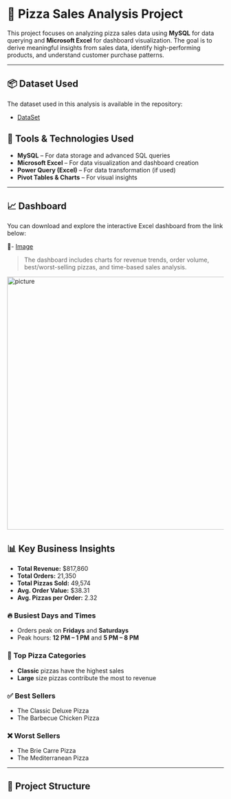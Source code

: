 # 🍕 Pizza Sales Analysis Project

This project focuses on analyzing pizza sales data using **MySQL** for data querying and **Microsoft Excel** for dashboard visualization. The goal is to derive meaningful insights from sales data, identify high-performing products, and understand customer purchase patterns.

---
## 📦 Dataset Used

The dataset used in this analysis is available in the repository:  
- <a href="https://github.com/Aasthaa1229/Data-Analysis-Dashboard/blob/main/dashboard%20f.xlsx">DataSet</a>

## 🧰 Tools & Technologies Used

- **MySQL** – For data storage and advanced SQL queries
- **Microsoft Excel** – For data visualization and dashboard creation
- **Power Query (Excel)** – For data transformation (if used)
- **Pivot Tables & Charts** – For visual insights

---

## 📈 Dashboard

You can download and explore the interactive Excel dashboard from the link below:

🔗- <a href="https://github.com/Aasthaa1229/Data-Analysis-Dashboard/blob/main/picture.png">Image</a>

> The dashboard includes charts for revenue trends, order volume, best/worst-selling pizzas, and time-based sales analysis.

<img width="1035" height="589" alt="picture" src="https://github.com/user-attachments/assets/a796098e-67e0-4c77-b0d1-e625869b4d17" />


## 📊 Key Business Insights

- **Total Revenue:** $817,860  
- **Total Orders:** 21,350  
- **Total Pizzas Sold:** 49,574  
- **Avg. Order Value:** $38.31  
- **Avg. Pizzas per Order:** 2.32

### 🔥 Busiest Days and Times
- Orders peak on **Fridays** and **Saturdays**
- Peak hours: **12 PM – 1 PM** and **5 PM – 8 PM**

### 🍕 Top Pizza Categories
- **Classic** pizzas have the highest sales
- **Large** size pizzas contribute the most to revenue

### ✅ Best Sellers
- The Classic Deluxe Pizza
- The Barbecue Chicken Pizza

### ❌ Worst Sellers
- The Brie Carre Pizza
- The Mediterranean Pizza

---

## 📁 Project Structure


